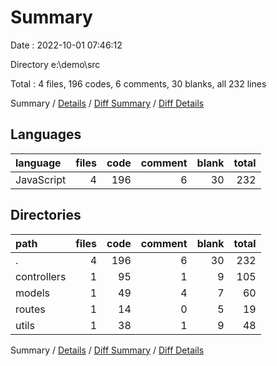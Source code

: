 # Summary

Date : 2022-10-01 07:46:12

Directory e:\\demo\\src

Total : 4 files,  196 codes, 6 comments, 30 blanks, all 232 lines

Summary / [Details](details.md) / [Diff Summary](diff.md) / [Diff Details](diff-details.md)

## Languages
| language | files | code | comment | blank | total |
| :--- | ---: | ---: | ---: | ---: | ---: |
| JavaScript | 4 | 196 | 6 | 30 | 232 |

## Directories
| path | files | code | comment | blank | total |
| :--- | ---: | ---: | ---: | ---: | ---: |
| . | 4 | 196 | 6 | 30 | 232 |
| controllers | 1 | 95 | 1 | 9 | 105 |
| models | 1 | 49 | 4 | 7 | 60 |
| routes | 1 | 14 | 0 | 5 | 19 |
| utils | 1 | 38 | 1 | 9 | 48 |

Summary / [Details](details.md) / [Diff Summary](diff.md) / [Diff Details](diff-details.md)